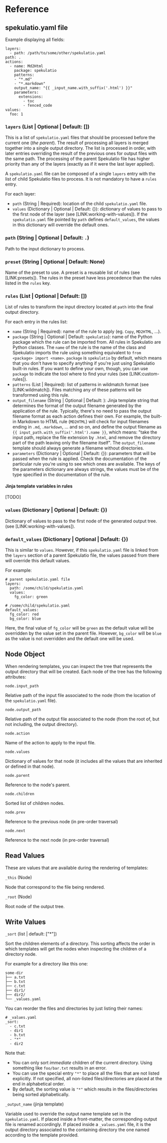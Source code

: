 
# Reference

## spekulatio.yaml file

Example displaying all fields:

    layers:
      - path: /path/to/some/other/spekulatio.yaml
    path: .
    actions:
      - name: Md2Html
        package: spekulatio
        patterns:
        - "*.md"
        - "*.markdown"
        output_name: "{{ _input_name.with_suffix('.html') }}"
        parameters:
          extensions:
            - toc
            - fenced_code
    values:
      foo: 1

### `layers` (List | Optional | Default: [])

This is a list of `spekulatio.yaml` files that should be processed before the
current one (_the parent_). The result of processing all layers is merged
together into a single output directory. The list is processed in order, with
later entries overriding the result of the previous ones for output files with
the same path. The processing of the parent Spekulatio file has higher priority
than any of the layers (exactly as if it were the last layer applied).

A `spekulatio.yaml` file can be composed of a single `layers` entry with the
list of child Spekulatio files to process. It is not mandatory to have a
`rules` entry.

For each layer:

* `path` (String | Required): location of the child `spekulatio.yaml` file.
* `values` (Dictionary | Optional | Default: {}): dictionary of values to pass
  to the first node of the layer (see [LINK:working-with-values]). If the
  `spekulatio.yaml` file pointed by `path` defines `default_values`, the values in
  this dictionary will override the default ones.

### `path` (String | Optional | Default: `.`)

Path to the input dictionary to process.

### `preset` (String | Optional | Default: None)

Name of the preset to use. A preset is a reusable list of rules (see
[LINK:presets]). The rules in the preset have less precedence than the rules
listed in the `rules` key.

### `rules` (List | Optional | Default: [])

List of rules to transform the input directory located at `path` into the final
output directory.

For each entry in the rules list:

* `name` (String | Required): name of the rule to apply (eg. `Copy`,
  `MD2HTML`, …).
* `package` (String | Optional | Default: `spekulatio`): name of the Python
  package which the rule can be imported from. All rules in Spekulatio
  are Python classes. The `name` of the rule is the name of the class and
  Spekulatio imports the rule using something equivalent to `from
  <package> import <name>`. `package` is `spekulatio` by default, which
  means that you don't have to specify anything if you're just using
  Spekulatio built-in rules. If you want to define your own, though, you
  can use `package` to indicate the tool where to find your rules (see
  [LINK:custom-rules]).
* `patterns` (List | Required): list of patterns in wildmatch format (see
  [LINK:wildmatch]). Files matching any of these patterns will be transformed
  using this rule.
* `output_filename` (String | Optional | Default: <determined by the rule>):
  Jinja template string that determines the format of the output filename
  generated by the application of the rule. Typically, there's no need to pass the output
  filename format as each action defines their own. For example, the
  built-in Markdown to HTML rule (`MD2HTML`) will check for input
  filenames ending in `.md`, `.markdown`, … and so on, and define the output
  filename as `{{ input_path.with_suffix('.html').name }}`, which means:
  "take the input path, replace the file extension by `.html`, and remove the
  directory part of the path leaving only the filename itself". The
  `output_filename` template should always generate a filename without
  directories.
* `parameters` (Dictionary | Optional | Default: {}): parameters that will
  be passed when the rule is applied. Check the documentation of the
  particular rule you're using to see which ones are available.
  The keys of the parameters dictionary are always strings, the values must
  be of the type specified in the documentation of the rule.

#### Jinja template variables in rules

[TODO]

### `values` (Dictionary | Optional | Default: {})

Dictionary of values to pass to the first node of the generated output tree.
(see [LINK:working-with-values]).

### `default_values` (Dictionary | Optional | Default: {})

This is similar to `values`. However, if this `spekulatio.yaml` file is linked
from the `layers` section of a parent Spekulatio file, the values passed from
there will override this default values.

For example:

    # parent spekulatio.yaml file
    layers:
      path: /some/child/spekulatio.yaml
      values:
        fg_color: green

    # /some/child/spekulatio.yaml
    default_values:
      fg_color: red
      bg_color: blue

Here, the final value of `fg_color` will be `green` as the default value will be
overridden by the value set in the parent file. However, `bg_color` will be
`blue` as the value is not overridden and the default one will be used.

## Node Object

When rendering templates, you can inspect the tree that represents the
output directory that will be created. Each node of the tree has the following
attributes:

`node.input_path`

Relative path of the input file associated to the node (from the location of the
`spekulatio.yaml` file).

`node.output_path`

Relative path of the output file associated to the node (from the root of, but
not including, the output directory).

`node.action`

Name of the action to apply to the input file.

`node.values`

Dictionary of values for that node (it includes all the values that are
inherited or defined in that node).

`node.parent`

Reference to the node's parent.

`node.children`

Sorted list of children nodes.

`node.prev`

Reference to the previous node (in pre-order traversal)

`node.next`

Reference to the next node (in pre-order traversal)

## Read Values

These are values that are available during the rendering of templates:

`_this` (Node)

Node that correspond to the file being rendered.

`_root` (Node)

Root node of the output tree.

## Write Values

`_sort` (list | default: ["*"])

Sort the children elements of a directory. This sorting affects the order in
which templates will get the nodes when inspecting the children of a directory
node.

For example for a directory like this one:
```
some-dir
├── a.txt
├── b.txt
├── c.txt
├── dir1/
├── dir2/
└── _values.yaml
```
You can reorder the files and directories by just listing their names:
```
# _values.yaml
_sort:
  - c.txt
  - dir1
  - b.txt
  - "*"
  - dir2
```
Note that:

* You can only sort _immediate_ children of the current directory. Using
  something like `foo/bar.txt` results in an error.
* You can use the special entry `"*"` to place all the files that are not listed
  explicitly. If not specified, all non-listed files/directories are placed at
  the end in alphabetical order.
* By default, the sorting value is `"*"` which results in the files/directories
  being sorted alphabetically.

`_output_name` (jinja template)

Variable used to override the output name template set in the `spekulatio.yaml`.
If placed inside a front-matter, the corresponding output file is renamed
accordingly. If placed inside a `_values.yaml` file, it is the output directory
associated to the containing directory the one named according to the template
provided.


